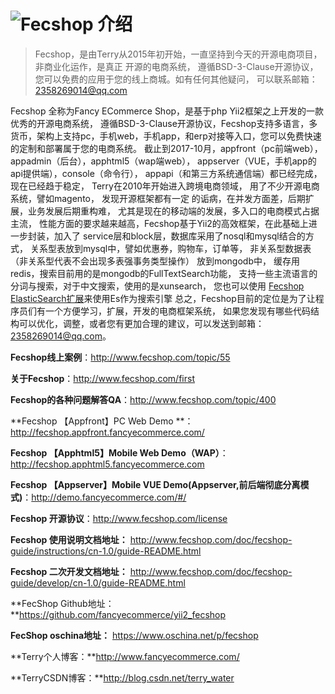 ![Fecshop 介绍](images/fecshop_logo.png)
====================

> Fecshop，是由Terry从2015年初开始，一直坚持到今天的开源电商项目，非商业化运作，是真正
> 开源的电商系统， 遵循BSD-3-Clause开源协议，您可以免费的应用于您的线上商城。如有任何其他疑问，
> 可以联系邮箱：2358269014@qq.com


Fecshop 全称为Fancy ECommerce Shop，是基于php Yii2框架之上开发的一款优秀的开源电商系统，
遵循BSD-3-Clause开源协议，Fecshop支持多语言，多货币，架构上支持pc，手机web，手机app，和erp对接等入口，您可以免费快速的定制和部署属于您的电商系统。
截止到2017-10月，appfront（pc前端web），appadmin（后台），apphtml5（wap端web），
appserver（VUE，手机app的api提供端），console（命令行），
appapi（和第三方系统通信端）都已经完成，现在已经趋于稳定，
Terry在2010年开始进入跨境电商领域， 用了不少开源电商系统，譬如magento，
发现开源框架都有一定 的诟病，在并发方面差，后期扩展，业务发展后期重构难， 
尤其是现在的移动端的发展，多入口的电商模式占据主流， 
性能方面的要求越来越高，Fecshop基于Yii2的高效框架，在此基础上进一步封装，加入了
service层和block层，数据库采用了nosql和mysql结合的方式， 
关系型表放到mysql中，譬如优惠券，购物车，订单等， 
非关系型数据表（非关系型代表不会出现多表强事务类型操作） 放到mongodb中，
缓存用redis，搜索目前用的是mongodb的FullTextSearch功能，
支持一些主流语言的分词与搜索，对于中文搜索，使用的是xunsearch，
您也可以使用 [Fecshop ElasticSearch扩展](https://github.com/fecshop/yii2_fecshop_elasticsearch)来使用Es作为搜索引擎
总之，Fecshop目前的定位是为了让程序员们有一个方便学习，扩展，开发的电商框架系统，
如果您发现有哪些代码结构可以优化，调整，或者您有更加合理的建议，可以发送到邮箱：
2358269014@qq.com。

**Fecshop线上案例**：http://www.fecshop.com/topic/55

**关于Fecshop**：http://www.fecshop.com/first

**Fecshop的各种问题解答QA**：http://www.fecshop.com/topic/400

**Fecshop 【Appfront】PC Web Demo **：http://fecshop.appfront.fancyecommerce.com/

**Fecshop 【Apphtml5】Mobile Web Demo（WAP）**：http://fecshop.apphtml5.fancyecommerce.com

**Fecshop 【Appserver】Mobile VUE Demo(Appserver,前后端彻底分离模式)**：http://demo.fancyecommerce.com/#/

**Fecshop 开源协议**：http://www.fecshop.com/license

**Fecshop 使用说明文档地址：** http://www.fecshop.com/doc/fecshop-guide/instructions/cn-1.0/guide-README.html

**Fecshop 二次开发文档地址：** http://www.fecshop.com/doc/fecshop-guide/develop/cn-1.0/guide-README.html

**FecShop Github地址：**https://github.com/fancyecommerce/yii2_fecshop

**FecShop oschina地址：** https://www.oschina.net/p/fecshop

**Terry个人博客：**http://www.fancyecommerce.com/

**TerryCSDN博客：**http://blog.csdn.net/terry_water














